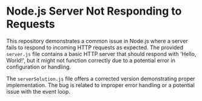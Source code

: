 # Node.js Server Not Responding to Requests

This repository demonstrates a common issue in Node.js where a server fails to respond to incoming HTTP requests as expected. The provided `server.js` file contains a basic HTTP server that should respond with 'Hello, World!', but it might not function correctly due to a potential error in configuration or handling.

The `serverSolution.js` file offers a corrected version demonstrating proper implementation.  The bug is related to improper error handling or a potential issue with the event loop.
